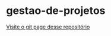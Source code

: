 # gestao-de-projetos
[Visite o git page desse repositório](https://lusonetto.github.io/gestao-de-projetos/)
